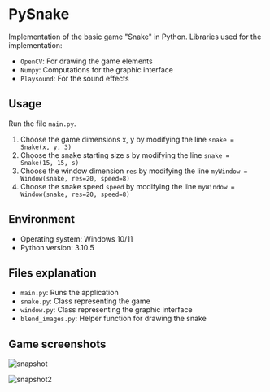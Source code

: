# PySnake

Implementation of the basic game "Snake" in Python.
Libraries used for the implementation:
- `OpenCV`: For drawing the game elements
- `Numpy`: Computations for the graphic interface
- `Playsound`: For the sound effects

## Usage
Run the file `main.py`.
1) Choose the game dimensions x, y by modifying the line `snake = Snake(x, y, 3)`
1) Choose the snake starting size s by modifying the line `snake = Snake(15, 15, s)`
2) Choose the window dimension `res` by modifying the line `myWindow = Window(snake, res=20, speed=8)`
2) Choose the snake speed `speed` by modifying the line `myWindow = Window(snake, res=20, speed=8)`

## Environment
- Operating system: Windows 10/11
- Python version: 3.10.5

## Files explanation
- `main.py`: Runs the application
- `snake.py`: Class representing the game
- `window.py`: Class representing the graphic interface
- `blend_images.py`: Helper function for drawing the snake

 ## Game screenshots
 
![snapshot](https://user-images.githubusercontent.com/69756617/205866905-6cc1a561-7e55-4888-9d7c-f5a802dc5bb9.PNG)

![snapshot2](https://github.com/user-attachments/assets/f64462c9-9238-4f2a-8435-aefdd404d453)
